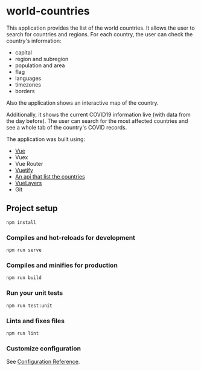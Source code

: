 # world-countries

This application provides the list of the world countries. It allows the user to search for countries and regions. For each country, the user can check the country's information:

- capital
- region and subregion
- population and area
- flag
- languages
- timezones
- borders

Also the application shows an interactive map of the country.

Additionally, it shows the current COVID19 information live (with data from the day before). The user can
search for the most affected countries and see a whole tab of the country's COVID records.

The application was built using:

- [Vue](https://vuejs.org/)
- Vuex
- Vue Router
- [Vuetify](https://vuetifyjs.com/en/)
- [An api that list the countries](https://restcountries.eu/#rest-countries)
- [VueLayers](https://vuelayers.github.io/#/)
- Git

## Project setup

```
npm install
```

### Compiles and hot-reloads for development

```
npm run serve
```

### Compiles and minifies for production

```
npm run build
```

### Run your unit tests

```
npm run test:unit
```

### Lints and fixes files

```
npm run lint
```

### Customize configuration

See [Configuration Reference](https://cli.vuejs.org/config/).
